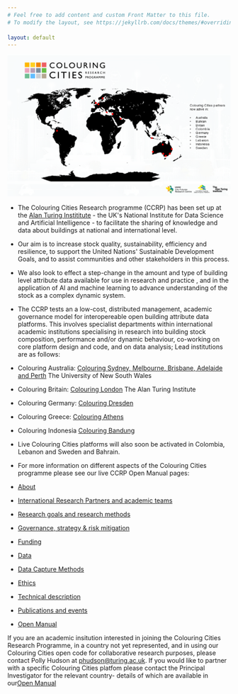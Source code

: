 ```yaml
---
# Feel free to add content and custom Front Matter to this file.
# To modify the layout, see https://jekyllrb.com/docs/themes/#overriding-theme-defaults

layout: default
---
```

![CCRP Global Map](assets/images/ccmap.png)


- The Colouring Cities Research programme (CCRP) has been set up at the [Alan Turing Instititute](https://www.turing.ac.uk) - the UK's National Institute for Data Science and Artificial Intelligence - to facilitate the sharing of knowledge and data about buildings at national and international level. 

- Our aim is to increase stock quality, sustainability, efficiency and resilience, to support the United Nations' Sustainable Development Goals, and to assist communities and other stakeholders in this process. 

- We also look to effect a step-change in the amount and type of building level attribute data available for use in research and practice , and in the application of AI and machine learning to advance understanding of the stock as a complex dynamic system.

- The CCRP tests an a low-cost, distributed management, academic governance model for interopereable open building attribute data platforms. This involves specialist departments within international academic institutions specialising in research into building stock composition, performance and/or dynamic behaviour, co-working on core platform design and code, and on data analysis; Lead institutions are as follows: 

- Colouring Australia: [Colouring Sydney, Melbourne, Brisbane, Adelaide and Perth](https://www.colouringaustralia.org)
The University of New South Wales

- Colouring Britain: [Colouring London](https://colouring.london)
The Alan Turing Institute

- Colouring Germany: [Colouring Dresden](https://colouring.dresden.ioer.de/view/sustainability)

- Colouring Greece: [Colouring Athens](https://athens.colouringcities.org/)

- Colouring Indonesia [Colouring Bandung](https://indonesia.colouringcities.org)

- Live Colouring Cities platforms will also soon be activated in Colombia, Lebanon and Sweden and Bahrain. 

- For more information on different aspects of the Colouring Cities programme please see our live CCRP Open Manual pages:

- [About](https://github.com/colouring-cities/manual/wiki/A.-What-is-the-CCRP%3F)
- [International Research Partners and academic teams](https://github.com/colouring-cities/manual/wiki/B.-CCRP-INTERNATIONAL-RESEARCH-PARTNERS-;-links,-resources,-protocols-&-meeting-dates)
- [Research goals and research methods](https://github.com/colouring-cities/manual/wiki/G.-RESEARCH-GOALS-&-METHODS)
- [Governance, strategy & risk mitigation](https://github.com/colouring-cities/manual/wiki/F.-CCRP-GOVERNANCE-MODEL,-development-strategy,-risks-&-funding)
- [Funding]() 
- [Data](https://github.com/colouring-cities/manual/wiki/I.--DATA)
- [Data Capture Methods](https://github.com/colouring-cities/manual/wiki/J.-DATA-CAPTURE-METHODS--choice-and-discussion)
- [Ethics]()
- [Technical description](https://github.com/colouring-cities/manual/wiki/D1.-TECHNICAL:-Overview-and-background)
- [Publications and events](https://github.com/colouring-cities/manual/wiki/E:-CCRP--PUBLICATIONS-&-ARTICLES)
- [Open Manual](https://github.com/colouring-cities/manual/wiki)

If you are an academic insitution interested in joining the Colouring Cities Research Programme, in a country not yet represented, and in using our Colouring Cities open code for collaborative research purposes, please contact Polly Hudson at phudson@turing.ac.uk. If you would like to partner with a specific Colouring Cities platfom please contact the Principal Investigator for the relevant country- details of which are available in our[Open Manual](https://github.com/colouring-cities/manual/wiki)
